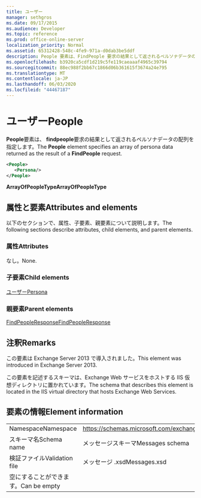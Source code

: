 ```yaml
---
title: ユーザー
manager: sethgros
ms.date: 09/17/2015
ms.audience: Developer
ms.topic: reference
ms.prod: office-online-server
localization_priority: Normal
ms.assetid: 65312428-548c-4fe9-971a-d0dab3be5ddf
description: People 要素は、FindPeople 要求の結果として返されるペルソナデータの配列を指定します。
ms.openlocfilehash: b3920ca5cdf1d219c5fe119caeaaaf4965c39794
ms.sourcegitcommit: 88ec988f2bb67c1866d06b361615f3674a24e795
ms.translationtype: MT
ms.contentlocale: ja-JP
ms.lasthandoff: 06/03/2020
ms.locfileid: "44467187"
---
```

# <a name="people"></a><span data-ttu-id="21148-103">ユーザー</span><span class="sxs-lookup"><span data-stu-id="21148-103">People</span></span>

<span data-ttu-id="21148-104">**People**要素は、 **findpeople**要求の結果として返されるペルソナデータの配列を指定します。</span><span class="sxs-lookup"><span data-stu-id="21148-104">The **People** element specifies an array of persona data returned as the result of a **FindPeople** request.</span></span> 
  
```XML
<People>
   <Persona/>
</People>
```

<span data-ttu-id="21148-105">**ArrayOfPeopleType**</span><span class="sxs-lookup"><span data-stu-id="21148-105">**ArrayOfPeopleType**</span></span>

## <a name="attributes-and-elements"></a><span data-ttu-id="21148-106">属性と要素</span><span class="sxs-lookup"><span data-stu-id="21148-106">Attributes and elements</span></span>

<span data-ttu-id="21148-107">以下のセクションで、属性、子要素、親要素について説明します。</span><span class="sxs-lookup"><span data-stu-id="21148-107">The following sections describe attributes, child elements, and parent elements.</span></span>
  
### <a name="attributes"></a><span data-ttu-id="21148-108">属性</span><span class="sxs-lookup"><span data-stu-id="21148-108">Attributes</span></span>

<span data-ttu-id="21148-109">なし。</span><span class="sxs-lookup"><span data-stu-id="21148-109">None.</span></span>
  
### <a name="child-elements"></a><span data-ttu-id="21148-110">子要素</span><span class="sxs-lookup"><span data-stu-id="21148-110">Child elements</span></span>

[<span data-ttu-id="21148-111">ユーザー</span><span class="sxs-lookup"><span data-stu-id="21148-111">Persona</span></span>](persona.md)
  
### <a name="parent-elements"></a><span data-ttu-id="21148-112">親要素</span><span class="sxs-lookup"><span data-stu-id="21148-112">Parent elements</span></span>

[<span data-ttu-id="21148-113">FindPeopleResponse</span><span class="sxs-lookup"><span data-stu-id="21148-113">FindPeopleResponse</span></span>](findpeopleresponse.md)
  
## <a name="remarks"></a><span data-ttu-id="21148-114">注釈</span><span class="sxs-lookup"><span data-stu-id="21148-114">Remarks</span></span>

<span data-ttu-id="21148-115">この要素は Exchange Server 2013 で導入されました。</span><span class="sxs-lookup"><span data-stu-id="21148-115">This element was introduced in Exchange Server 2013.</span></span>
  
<span data-ttu-id="21148-116">この要素を記述するスキーマは、Exchange Web サービスをホストする IIS 仮想ディレクトリに置かれています。</span><span class="sxs-lookup"><span data-stu-id="21148-116">The schema that describes this element is located in the IIS virtual directory that hosts Exchange Web Services.</span></span>
  
## <a name="element-information"></a><span data-ttu-id="21148-117">要素の情報</span><span class="sxs-lookup"><span data-stu-id="21148-117">Element information</span></span>

|||
|:-----|:-----|
|<span data-ttu-id="21148-118">Namespace</span><span class="sxs-lookup"><span data-stu-id="21148-118">Namespace</span></span>  <br/> |https://schemas.microsoft.com/exchange/services/2006/messages  <br/> |
|<span data-ttu-id="21148-119">スキーマ名</span><span class="sxs-lookup"><span data-stu-id="21148-119">Schema name</span></span>  <br/> |<span data-ttu-id="21148-120">メッセージスキーマ</span><span class="sxs-lookup"><span data-stu-id="21148-120">Messages schema</span></span>  <br/> |
|<span data-ttu-id="21148-121">検証ファイル</span><span class="sxs-lookup"><span data-stu-id="21148-121">Validation file</span></span>  <br/> |<span data-ttu-id="21148-122">メッセージ .xsd</span><span class="sxs-lookup"><span data-stu-id="21148-122">Messages.xsd</span></span>  <br/> |
|<span data-ttu-id="21148-123">空にすることができます。</span><span class="sxs-lookup"><span data-stu-id="21148-123">Can be empty</span></span>  <br/> ||
   

